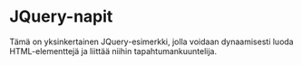 # JQuery-napit

Tämä on yksinkertainen JQuery-esimerkki, jolla voidaan dynaamisesti luoda
HTML-elementtejä ja liittää niihin tapahtumankuuntelija.
